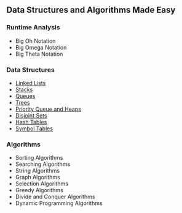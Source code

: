 ## Data Structures and Algorithms Made Easy

### Runtime Analysis
* Big Oh Notation
* Big Omega Notation
* Big Theta Notation

### Data Structures

* [Linked Lists](linked-lists/linked-lists.md)
* [Stacks](stacks/stacks.md)
* [Queues](queues/queues.md)
* [Trees](trees/trees.md)
* [Priority Queue and Heaps](priority-queues-and-heaps/priority-queues-and-heaps.md)
* [Disjoint Sets](disjoint-sets/disjoint-sets.md)
* [Hash Tables](hash-tables/hash-tables.md)
* [Symbol Tables](symbol-tables/symbol-tables.md)

### Algorithms

* Sorting Algorithms
* Searching Algorithms
* String Algorithms
* Graph Algorithms
* Selection Algorithms
* Greedy Algorithms
* Divide and Conquer Algorithms
* Dynamic Programming Algorithms
